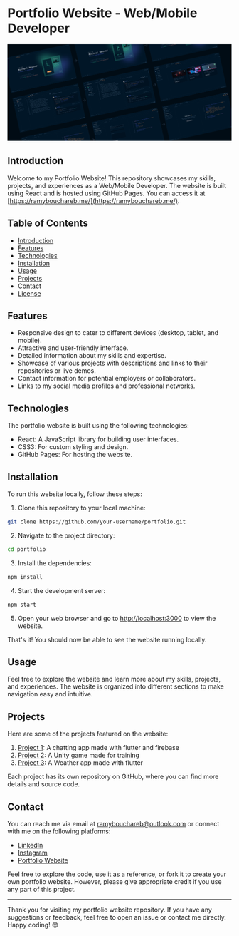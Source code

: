 # Portfolio Website - Web/Mobile Developer

![Portfolio Preview](Website.png)

## Introduction

Welcome to my Portfolio Website! This repository showcases my skills, projects, and experiences as a Web/Mobile Developer. The website is built using React and is hosted using GitHub Pages. You can access it at [https://ramybouchareb.me/](https://ramybouchareb.me/).

## Table of Contents

- [Introduction](#introduction)
- [Features](#features)
- [Technologies](#technologies)
- [Installation](#installation)
- [Usage](#usage)
- [Projects](#projects)
- [Contact](#contact)
- [License](#license)

## Features

- Responsive design to cater to different devices (desktop, tablet, and mobile).
- Attractive and user-friendly interface.
- Detailed information about my skills and expertise.
- Showcase of various projects with descriptions and links to their repositories or live demos.
- Contact information for potential employers or collaborators.
- Links to my social media profiles and professional networks.

## Technologies

The portfolio website is built using the following technologies:

- React: A JavaScript library for building user interfaces.
- CSS3: For custom styling and design.
- GitHub Pages: For hosting the website.

## Installation

To run this website locally, follow these steps:

1. Clone this repository to your local machine:

```bash
git clone https://github.com/your-username/portfolio.git
```

2. Navigate to the project directory:

```bash
cd portfolio
```

3. Install the dependencies:

```bash
npm install
```

4. Start the development server:

```bash
npm start
```

5. Open your web browser and go to [http://localhost:3000](http://localhost:3000) to view the website.

That's it! You should now be able to see the website running locally.

## Usage

Feel free to explore the website and learn more about my skills, projects, and experiences. The website is organized into different sections to make navigation easy and intuitive.

## Projects

Here are some of the projects featured on the website:

1. [Project 1](https://github.com/RamyBouchareb25/chat_app): A chatting app made with flutter and firebase
2. [Project 2](https://github.com/RamyBouchareb25/UnityTraining): A Unity game made for training
3. [Project 3](https://github.com/RamyBouchareb25/Weather): A Weather app made with flutter

Each project has its own repository on GitHub, where you can find more details and source code.

## Contact

You can reach me via email at ramybouchareb@outlook.com or connect with me on the following platforms:

- [LinkedIn](https://www.linkedin.com/in/ramy-bouchareb-03536b227/)
- [Instagram](https://www.instagram.com/boucharebramy/)
- [Portfolio Website](https://ramybouchareb.me/)

<!--## License

This project is licensed under the [MIT License](LICENSE).
-->
Feel free to explore the code, use it as a reference, or fork it to create your own portfolio website. However, please give appropriate credit if you use any part of this project.

---

Thank you for visiting my portfolio website repository. If you have any suggestions or feedback, feel free to open an issue or contact me directly. Happy coding! 😊
